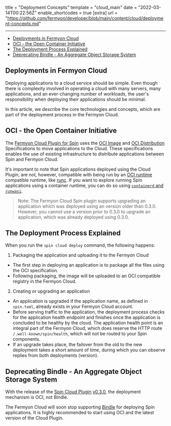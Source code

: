 title = "Deployment Concepts"
template = "cloud_main"
date = "2022-03-14T00:22:56Z"
enable_shortcodes = true
[extra]
url = "https://github.com/fermyon/developer/blob/main/content/cloud/deployment-concepts.md"

---

- [Deployments in Fermyon Cloud](#deployments-in-fermyon-cloud)
- [OCI - the Open Container Initiative](#oci---the-open-container-initiative)
- [The Deployment Process Explained](#the-deployment-process-explained)
- [Deprecating Bindle - An Aggregate Object Storage System](#deprecating-bindle---an-aggregate-object-storage-system)

## Deployments in Fermyon Cloud

Deploying applications to a cloud service should be simple. Even though there is complexity involved in operating a cloud with many servers, many applications, and an ever-changing number of workloads, the user's responsibility when deploying their applications should be minimal.

In this article, we describe the core technologies and concepts, which are part of the deployment process in the Fermyon Cloud.

## OCI - the Open Container Initiative

The [Fermyon Cloud Plugin for Spin](https://developer.fermyon.com/cloud/cloud-command-reference) uses the [OCI Image](https://github.com/opencontainers/image-spec) and [OCI Distribution](https://github.com/opencontainers/distribution-spec) Specifications to move applications to the Cloud. These specifications enables the use of existing infrastructure to distribute applications between Spin and Fermyon Cloud.

It's important to note that Spin applications deployed using the Cloud Plugin, are not, however, compatible with being run by an [OCI runtime](https://github.com/opencontainers/runtime-spec) compatible runtime, like [runc](https://github.com/opencontainers/runc). If you want to explore running Spin applications using a container runtime, you can do so using [`containerd` and `runwasi`](https://github.com/containerd/runwasi).

> Note: The Fermyon Cloud Spin plugin supports upgrading an application which was deployed using an version older than 0.3.0. However, you cannot use a version prior to 0.3.0 to upgrade an application, which was already deployed using 0.3.0.

## The Deployment Process Explained

When you run the `spin cloud deploy` command, the following happens:

1. Packaging the application and uploading it to the Fermyon Cloud
  - The first step in deploying an application is to package all the files using the OCI specification. 
  - Following packaging, the image will be uploaded to an OCI compatible registry in the Fermyon Cloud.
2. Creating or upgrading an application
  - An application is upgraded if the application name, as defined in `spin.toml`, already exists in your Fermyon Cloud account.
  - Before serving traffic to the application, the deployment process checks for the application health endpoint and finishes once the application is concluded to be healthy by the cloud. The application health point is an integral part of the Fermyon Cloud, which does reserve the HTTP route `/.well-known/spin/health`, which will not be routed to your Spin components.
  - If an upgrade takes place, the failover from the old to the new deployment takes a short amount of time, during which you can observe replies from both deployments (version).

## Deprecating Bindle - An Aggregate Object Storage System

With the release of the [Spin Cloud Plugin](https://developer.fermyon.com/cloud/cloud-command-reference) [v0.3.0](https://github.com/fermyon/cloud-plugin/releases/tag/v0.3.0), the deployment mechanism is OCI, not Bindle. 

The Fermyon Cloud will soon stop supporting [Bindle](https://github.com/deislabs/bindle) for deploying Spin applications. It is highly recommended to start using OCI and the latest version of the Cloud Plugin.
